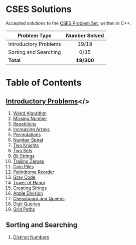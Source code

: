 # CSES Solutions

Accepted solutions to the [CSES Problem Set](https://cses.fi/problemset/), written in C++.

| Problem Type          | Number Solved |
|-----------------------|:-------------:|
| Introductory Problems |     19/19      |
| Sorting and Searching |      0/35      |
| **Total**             |  **19/300**    |

# Table of Contents
## [Introductory Problems](/1.Intoductory%20Problems/)</>
1. [Weird Algorithm](/1.Intoductory%20Problems/weird_algorithm.cpp)
2. [Missing Number](/1.Introductory%20Problems/missing_number.cpp)
3. [Repetitions](/1.Intoductory%20Problems/repetitions.cpp)
4. [Increasing Arrays](/1.Intoductory%20Problems/increasing_array.cpp)
5. [Permutations](/1.Intoductory%20Problems/permutations.cpp)
6. [Number Spiral](/1.Intoductory%20Problems/number_spiral.cpp)
7. [Two Knights](/1.Intoductory%20Problems/two_knights.cpp)
8. [Two Sets](/1.Intoductory%20Problems/two_sets.cpp)
9. [Bit Strings](/1.Intoductory%20Problems/bit_strings.cpp)
10. [Trailing Zeroes](/1.Intoductory%20Problems/trailing_zeroes.cpp)
11. [Coin Piles](/1.Intoductory%20Problems/coin_piles.cpp)
12. [Palindrome Reorder](/1.Intoductory%20Problems/palindrome_reorder.cpp)
13. [Gray Code](/1.Intoductory%20Problems/gray_code.cpp)
14. [Tower of Hanoi](/1.Intoductory%20Problems/tower_of_hanoi.cpp)
15. [Creating Strings](/1.Intoductory%20Problems/creating_strings.cpp)
16. [Apple Division](/1.Intoductory%20Problems/apple_division.cpp)
17. [Chessboard and Queens](/1.Intoductory%20Problems/chessboard_and_queens.cpp)
18. [Digit Queries](/1.Intoductory%20Problems/digit_queries.cpp)
19. [Grid Paths](/1.Intoductory%20Problems/grid_paths.cpp)

## Sorting and Searching
1. [Distinct Numbers](/2.Sorting%20and%20Searching/distinct_numbers.cpp)